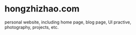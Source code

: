 # hongzhizhao.com
personal website, including home page, blog page, UI practive, photography, projects, etc.
